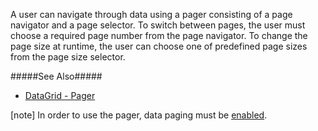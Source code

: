 A user can navigate through data using a pager consisting of a page navigator and a page selector. To switch between pages, the user must choose a required page number from the page navigator. To change the page size at runtime, the user can choose one of predefined page sizes from the page size selector.

#####See Also#####
- [DataGrid - Pager](/concepts/05%20Widgets/DataGrid/001%20Visual%20Elements/050%20Pager.md '/Documentation/Guide/Widgets/DataGrid/Visual_Elements/#Pager')

[note] In order to use the pager, data paging must be [enabled](/api-reference/10%20UI%20Widgets/dxDataGrid/1%20Configuration/paging/enabled.md '/Documentation/ApiReference/UI_Widgets/dxDataGrid/Configuration/paging/#enabled').